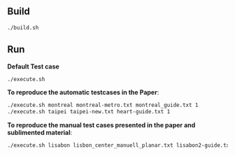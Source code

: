 

## Build 

```bash
./build.sh
```



## Run

__Default Test case__

```bash
./execute.sh
```



**To reproduce the automatic testcases in the Paper**: 

```bash
./execute.sh montreal montreal-metro.txt montreal_guide.txt 1
./execute.sh taipei taipei-new.txt heart-guide.txt 1
```



**To reproduce the manual test cases presented in the paper and sublimented material**: 

```bash
./execute.sh lisabon lisbon_center_manuell_planar.txt lisabon2-guide.txt 0 
```

